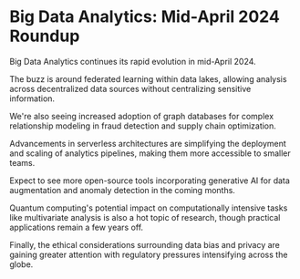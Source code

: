 # Big Data Analytics: Mid-April 2024 Roundup

Big Data Analytics continues its rapid evolution in mid-April 2024.

The buzz is around federated learning within data lakes, allowing analysis across decentralized data sources without centralizing sensitive information.

We're also seeing increased adoption of graph databases for complex relationship modeling in fraud detection and supply chain optimization.

Advancements in serverless architectures are simplifying the deployment and scaling of analytics pipelines, making them more accessible to smaller teams.

Expect to see more open-source tools incorporating generative AI for data augmentation and anomaly detection in the coming months.

Quantum computing's potential impact on computationally intensive tasks like multivariate analysis is also a hot topic of research, though practical applications remain a few years off.

Finally, the ethical considerations surrounding data bias and privacy are gaining greater attention with regulatory pressures intensifying across the globe.
